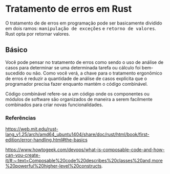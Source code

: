 # Tratamento de erros em Rust

O tratamento de de erros em programação pode ser basicamente dividido em dois ramos: <tt>manipulação de exceções</tt> e <tt>retorno de valores</tt>. Rust opta por retornar valores. 

## Básico
Você pode pensar no tratamento de erros como sendo o uso de análise de casos para determinar se uma determinada tarefa ou cálculo foi bem-sucedido ou não. Como você verá, a chave para o tratamento ergonômico de erros é reduzir a quantidade de análise  de casos explícita que o programador precisa fazer enquanto mantém o código combinável.

Código combinável refere-se a um código onde os componentes ou módulos de software são organizados de maneira a serem facilmente combinados para criar novas funcionalidades.

### Referências
https://web.mit.edu/rust-lang_v1.25/arch/amd64_ubuntu1404/share/doc/rust/html/book/first-edition/error-handling.html#the-basics

https://www.howtogeek.com/devops/what-is-composable-code-and-how-can-you-create-it/#:~:text=Composable%20code%20describes%20classes%20and,more%20powerful%20higher-level%20constructs.
